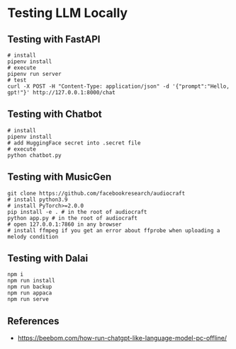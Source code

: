 # Testing LLM Locally

## Testing with FastAPI

```
# install
pipenv install
# execute
pipenv run server
# test
curl -X POST -H "Content-Type: application/json" -d '{"prompt":"Hello, gpt!"}' http://127.0.0.1:8000/chat
```

## Testing with Chatbot

```
# install
pipenv install
# add HuggingFace secret into .secret file
# execute
python chatbot.py
```

## Testing with MusicGen

```
git clone https://github.com/facebookresearch/audiocraft
# install python3.9
# install PyTorch>=2.0.0
pip install -e . # in the root of audiocraft
python app.py # in the root of audiocraft
# open 127.0.0.1:7860 in any browser
# install ffmpeg if you get an error about ffprobe when uploading a melody condition
```

## Testing with Dalai

```
npm i
npm run install
npm run backup
npm run appaca
npm run serve
```

## References

- https://beebom.com/how-run-chatgpt-like-language-model-pc-offline/
